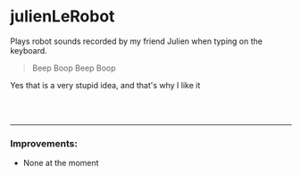 # julienLeRobot

Plays robot sounds recorded by my friend Julien when typing on the keyboard.

> Beep Boop Beep Boop

Yes that is a very stupid idea, and that's why I like it

<br/>
<br/>

---

### Improvements:
 - None at the moment
